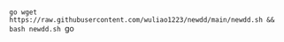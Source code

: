 # 




``go
wget https://raw.githubusercontent.com/wuliao1223/newdd/main/newdd.sh && bash newdd.sh
``go
